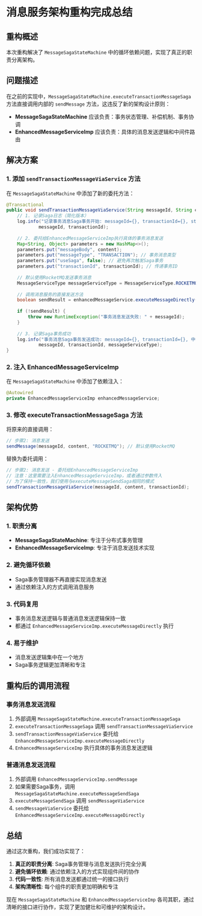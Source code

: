 # 消息服务架构重构完成总结

## 重构概述

本次重构解决了 `MessageSagaStateMachine` 中的循环依赖问题，实现了真正的职责分离架构。

## 问题描述

在之前的实现中，`MessageSagaStateMachine.executeTransactionMessageSaga` 方法直接调用内部的 `sendMessage` 方法，这违反了新的架构设计原则：

- **MessageSagaStateMachine** 应该负责：事务状态管理、补偿机制、事务协调
- **EnhancedMessageServiceImp** 应该负责：具体的消息发送逻辑和中间件路由

## 解决方案

### 1. 添加 `sendTransactionMessageViaService` 方法

在 `MessageSagaStateMachine` 中添加了新的委托方法：

```java
@Transactional
public void sendTransactionMessageViaService(String messageId, String content, String transactionId) {
    // 1. 记录Saga日志（简化版本）
    log.info("记录事务消息Saga事务开始: messageId={}, transactionId={}, status=PROCESSING", 
            messageId, transactionId);
    
    // 2. 委托给EnhancedMessageServiceImp执行具体的事务消息发送
    Map<String, Object> parameters = new HashMap<>();
    parameters.put("messageBody", content);
    parameters.put("messageType", "TRANSACTION"); // 事务消息类型
    parameters.put("useSaga", false); // 避免再次触发Saga事务
    parameters.put("transactionId", transactionId); // 传递事务ID
    
    // 默认使用RocketMQ发送事务消息
    MessageServiceType messageServiceType = MessageServiceType.ROCKETMQ;
    
    // 调用消息服务的直接发送方法
    boolean sendResult = enhancedMessageService.executeMessageDirectly(messageServiceType, messageId, content, parameters);
    
    if (!sendResult) {
        throw new RuntimeException("事务消息发送失败: " + messageId);
    }
    
    // 3. 记录Saga事务成功
    log.info("事务消息Saga事务发送成功: messageId={}, transactionId={}, 中间件类型={}", 
            messageId, transactionId, messageServiceType);
}
```

### 2. 注入 EnhancedMessageServiceImp

在 `MessageSagaStateMachine` 中添加了依赖注入：

```java
@Autowired
private EnhancedMessageServiceImp enhancedMessageService;
```

### 3. 修改 executeTransactionMessageSaga 方法

将原来的直接调用：

```java
// 步骤2: 消息发送
sendMessage(messageId, content, "ROCKETMQ"); // 默认使用RocketMQ
```

替换为委托调用：

```java
// 步骤2: 消息发送 - 委托给EnhancedMessageServiceImp
// 注意：这里需要注入EnhancedMessageServiceImp，或者通过参数传入
// 为了保持一致性，我们使用与executeMessageSendSaga相同的模式
sendTransactionMessageViaService(messageId, content, transactionId);
```

## 架构优势

### 1. 职责分离
- **MessageSagaStateMachine**: 专注于分布式事务管理
- **EnhancedMessageServiceImp**: 专注于消息发送技术实现

### 2. 避免循环依赖
- Saga事务管理器不再直接实现消息发送
- 通过依赖注入的方式调用消息服务

### 3. 代码复用
- 事务消息发送逻辑与普通消息发送逻辑保持一致
- 都通过 `EnhancedMessageServiceImp.executeMessageDirectly` 执行

### 4. 易于维护
- 消息发送逻辑集中在一个地方
- Saga事务逻辑更加清晰和专注

## 重构后的调用流程

### 事务消息发送流程
1. 外部调用 `MessageSagaStateMachine.executeTransactionMessageSaga`
2. `executeTransactionMessageSaga` 调用 `sendTransactionMessageViaService`
3. `sendTransactionMessageViaService` 委托给 `EnhancedMessageServiceImp.executeMessageDirectly`
4. `EnhancedMessageServiceImp` 执行具体的事务消息发送逻辑

### 普通消息发送流程
1. 外部调用 `EnhancedMessageServiceImp.sendMessage`
2. 如果需要Saga事务，调用 `MessageSagaStateMachine.executeMessageSendSaga`
3. `executeMessageSendSaga` 调用 `sendMessageViaService`
4. `sendMessageViaService` 委托给 `EnhancedMessageServiceImp.executeMessageDirectly`

## 总结

通过这次重构，我们成功实现了：

1. **真正的职责分离**: Saga事务管理与消息发送执行完全分离
2. **避免循环依赖**: 通过依赖注入的方式实现组件间的协作
3. **代码一致性**: 所有消息发送都通过统一的接口执行
4. **架构清晰性**: 每个组件的职责更加明确和专注

现在 `MessageSagaStateMachine` 和 `EnhancedMessageServiceImp` 各司其职，通过清晰的接口进行协作，实现了更加健壮和可维护的架构设计。
